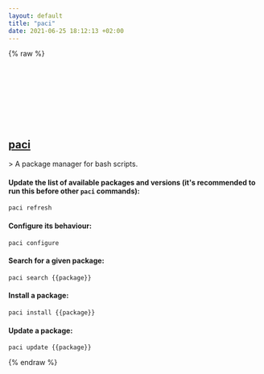 ```yaml
---
layout: default
title: "paci"
date: 2021-06-25 18:12:13 +02:00
---
```

{% raw %}
<h2 id="paci">
  <a href="/en/common/paci.html">paci</a> <a href="#paci"><svg class="icon">
    <use href="/assets/images/unicode_sprite.svg#link" />
  </svg></a>
</h2>
> A package manager for bash scripts.

#### Update the list of available packages and versions (it's recommended to run this before other `paci` commands):
```shell
paci refresh
```
#### Configure its behaviour:
```shell
paci configure
```
#### Search for a given package:
```shell
paci search {{package}}
```
#### Install a package:
```shell
paci install {{package}}
```
#### Update a package:
```shell
paci update {{package}}
```
{% endraw %}